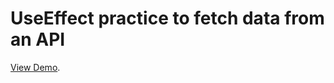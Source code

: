 # UseEffect practice to fetch data from an API

[View Demo](https://chernyshevanetology.github.io/useEffect/).

